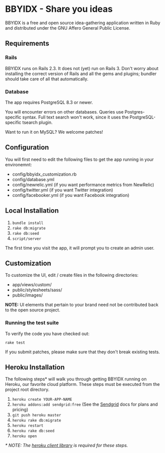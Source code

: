 # BBYIDX - Share you ideas

BBYIDX is a free and open source idea-gathering application written in Ruby and distributed
under the GNU Affero General Public License.

## Requirements

### Rails

BBYIDX runs on Rails 2.3. It does not (yet) run on Rails 3. Don't worry about installing the correct version of
Rails and all the gems and plugins; bundler should take care of all that automatically.

### Database

The app requires PostgreSQL 8.3 or newer.

You will encounter errors on other databases. Queries use Postgres-specific syntax. Full text search won't work,
since it uses the PostgreSQL-specific tsearch plugin.

Want to run it on MySQL? We welcome patches!

## Configuration

You will first need to edit the following files to get the app running in your environemnt:

* config/bbyidx_customization.rb
* config/database.yml
* config/newrelic.yml       (if you want performance metrics from NewRelic)
* config/twitter.yml        (if you want Twitter integration)
* config/facebooker.yml     (if you want Facebook integration)

## Local Installation

1. `bundle install`
2. `rake db:migrate`
3. `rake db:seed`
4. `script/server`

The first time you visit the app, it will prompt you to create an admin user.

## Customization

To customize the UI, edit / create files in the following directories:

* app/views/custom/
* public/stylesheets/sass/
* public/images/

**NOTE:** UI elements that pertain to your brand need not be contributed back to the open source project.

### Running the test suite

To verify the code you have checked out:

    rake test
    
If you submit patches, please make sure that they don't break existing tests.

## Heroku Installation

The following steps* will walk you through getting BBYIDX running on Heroku, our favorite cloud platform.
These steps must be executed from the project root directory.

1. `heroku create YOUR-APP-NAME`
2. `heroku addons:add sendgrid:free` (See the [Sendgrid](http://addons.heroku.com/sendgrid) docs for plans and pricing)
3. `git push heroku master`
4. `heroku rake db:migrate`
5. `heroku restart`
6. `heroku rake db:seed`
7. `heroku open`

_* NOTE: The [heroku client library](http://rubygems.org/gems/heroku) is required for these steps._
